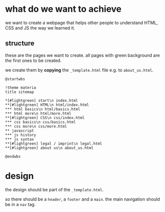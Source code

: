 # what do we want to achieve

we want to create a webpage that helps other people to understand HTML,
CSS and JS the way we learned it.

## structure

these are the pages we want to create. all pages with green background
are the first ones to be created.

we create them by **copying** the `_template.html` file e.g. to
`about_us.html`.

```plantuml
@startwbs

!theme materia
title sitemap

*[#lightgreen] start\n index.html
**[#lightgreen] HTML\n html/index.html
*** html basics\n html/basics.html
*** html more\n html/more.html
**[#lightgreen] CSS\n css/index.html
*** css basics\n css/basics.html
*** css more\n css/more.html
** javascript
*** js history
*** js syntax
**[#lightgreen] legal / imprint\n legal.html
**[#lightgreen] about us\n about_us.html

@endwbs
```

# design

the design should be part of the `_template.html`.

so there should be a `header`, a `footer` and a `main`. the main navigation should be in a `nav` tag.
